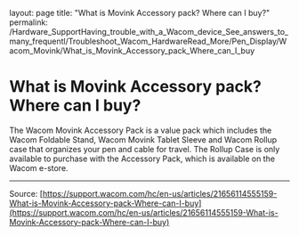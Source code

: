 layout: page
title: "What is Movink Accessory pack? Where can I buy?"
permalink: /Hardware_SupportHaving_trouble_with_a_Wacom_device_See_answers_to_many_frequentl/Troubleshoot_Wacom_HardwareRead_More/Pen_Display/Wacom_Movink/What_is_Movink_Accessory_pack_Where_can_I_buy

# What is Movink Accessory pack? Where can I buy?

The Wacom Movink Accessory Pack is a value pack which includes the Wacom Foldable Stand, Wacom Movink Tablet Sleeve and Wacom Rollup case that organizes your pen and cable for travel. The Rollup Case is only available to purchase with the Accessory Pack, which is available on the Wacom e-store.

---
Source: [https://support.wacom.com/hc/en-us/articles/21656114555159-What-is-Movink-Accessory-pack-Where-can-I-buy](https://support.wacom.com/hc/en-us/articles/21656114555159-What-is-Movink-Accessory-pack-Where-can-I-buy)
